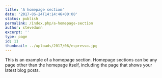 ```yaml
---
title: 'A homepage section'
date: '2017-06-24T14:14:46+00:00'
status: publish
permalink: /index.php/a-homepage-section
author: stevedunn
excerpt: ''
type: page
id: 11
thumbnail: ../uploads/2017/06/espresso.jpg
---
```

This is an example of a homepage section. Homepage sections can be any page other than the homepage itself, including the page that shows your latest blog posts.